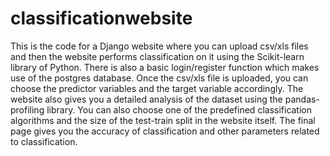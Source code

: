 # classificationwebsite
This is the code for a Django website where you can upload csv/xls files and then the website performs classification on it using the Scikit-learn library of Python. There is also a basic login/register function which makes use of the postgres database. Once the csv/xls file is uploaded, you can choose the predictor variables and the target variable accordingly. The website also gives you a detailed analysis of the dataset using the pandas-profiling library. You can also choose one of the predefined classification algorithms and the size of the test-train split in the website itself. The final page gives you the accuracy of classification and other parameters related to classification.
